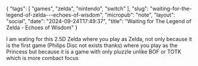 {
    "tags": [
        "games",
        "zelda",
        "nintendo",
        "switch"
    ],
    "slug": "waiting-for-the-legend-of-zelda---echoes-of-wisdom",
    "micropub": "note",
    "layout": "social",
    "date": "2024-09-24T17:49:37",
    "title": "Waiting for The Legend of Zelda - Echoes of Wisdom"
}

<p>I am wating for this 2.5D Zelda where you play as Zelda, not only because it is the first game (Philips Disc not exists thanks) where you play as the Princess but because it is a game with only pluzzle unlike BOF or TOTK which is more combact focus</p>
